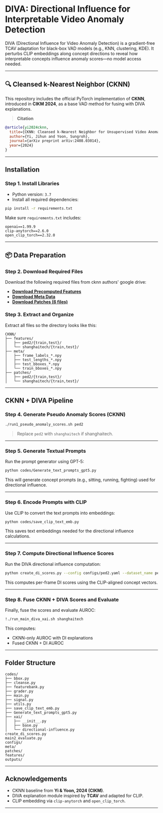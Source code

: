 # DIVA: Directional Influence for Interpretable Video Anomaly Detection

DIVA (Directional Influence for Video Anomaly Detection) is a gradient-free TCAV adaptation for black-box VAD models (e.g., KNN, clustering, KDE). It perturbs CLIP embeddings along concept directions to reveal how interpretable concepts influence anomaly scores—no model access needed.

---

## 🔍 Cleansed k-Nearest Neighbor (CKNN)

This repository includes the official PyTorch implementation of **CKNN**, introduced in **CIKM 2024**, as a base VAD method for fusing with DIVA explanations.

> **Citation**  
```bibtex
@article{yi2024cknn,
  title={CKNN: Cleansed k-Nearest Neighbor for Unsupervised Video Anomaly Detection},
  author={Yi, Jihun and Yoon, Sungroh},
  journal={arXiv preprint arXiv:2408.03014},
  year={2024}
}
```

---

## Installation

### Step 1. Install Libraries

- Python version: `3.7`
- Install all required dependencies:

```bash
pip install -r requirements.txt
```

Make sure `requirements.txt` includes:

```
openai==1.99.9
clip-anytorch==2.6.0
open_clip_torch==2.32.0
```

---

## 📦 Data Preparation

### Step 2. Download Required Files

Download the following required files from cknn authors' google drive:

- **[Download Precomputed Features](https://drive.google.com/file/d/1FT97l_fN6rvvXYRvEnq4SKoIOyP8RNOK/view)**
- **[Download Meta Data](https://drive.google.com/file/d/1BmoY_BQnXxMnS8etydHMaqXg13c3uJ7l/view)**
- **[Download Patches (6 files)](https://drive.google.com/drive/folders/1PK7-0K-it4Ldt-uSYNtCbj1-TKzafYBi)**

### Step 3. Extract and Organize

Extract all files so the directory looks like this:

```
CKNN/
├── features/
│   ├── ped2/{train,test}/
│   └── shanghaitech/{train,test}/
├── meta/
│   ├── frame_labels_*.npy
│   ├── test_lengths_*.npy
│   ├── test_bboxes_*.npy
│   └── train_bboxes_*.npy
├── patches/
│   ├── ped2/{train,test}/
│   └── shanghaitech/{train,test}/
```

---

## CKNN + DIVA Pipeline

### Step 4. Generate Pseudo Anomaly Scores (CKNN)

```bash
./run1_pseudo_anomaly_scores.sh ped2
```

> Replace `ped2` with `shanghaitech` if shanghaitech.

---

### Step 5. Generate Textual Prompts

Run the prompt generator using GPT-5:

```bash
python codes/Generate_text_prompts_gpt5.py
```

This will generate concept prompts (e.g., sitting, running, fighting) used for directional influence.

---

### Step 6. Encode Prompts with CLIP

Use CLIP to convert the text prompts into embeddings:

```bash
python codes/save_clip_text_emb.py
```

This saves text embeddings needed for the directional influence calculations.

---

### Step 7. Compute Directional Influence Scores

Run the DIVA directional influence computation:

```bash
python create_di_scores.py --config configs/ped2.yaml --dataset_name ped2
```

This computes per-frame DI scores using the CLIP-aligned concept vectors.

---

### Step 8. Fuse CKNN + DIVA Scores and Evaluate

Finally, fuse the scores and evaluate AUROC:

```bash
!./run_main_diva_xai.sh shanghaitech
```

This computes:
- CKNN-only AUROC with DI explanations
- Fused CKNN + DI AUROC

---

## Folder Structure

```
codes/
├── bbox.py
├── cleanse.py
├── featurebank.py
├── grader.py
├── main.py
├── signal.py
├── utils.py
├── save_clip_text_emb.py
├── Generate_text_prompts_gpt5.py
├── xai/
│   ├── __init__.py
│   ├── base.py
│   └── directional-influence.py
create_di_scores.py
main2_evaluate.py
configs/
meta/
patches/
features/
outputs/
```

---

## Acknowledgements

- CKNN baseline from **Yi & Yoon, 2024 (CIKM)**.
- DIVA explanation module inspired by **TCAV** and adapted for CLIP.
- CLIP embedding via `clip-anytorch` and `open_clip_torch`.

---
